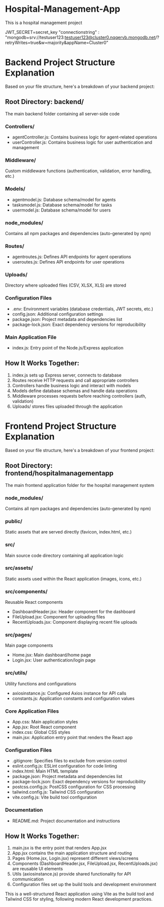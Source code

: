 # Hospital-Management-App
This is a hospital management project

JWT_SECRET=secret_key
"connectionstring" : "mongodb+srv://testuser123:testuser123@cluster0.nqqervb.mongodb.net/?retryWrites=true&w=majority&appName=Cluster0"


# Backend Project Structure Explanation

Based on your file structure, here's a breakdown of your backend project:

## Root Directory: backend/
The main backend folder containing all server-side code

### Controllers/
- agentController.js: Contains business logic for agent-related operations
- userController.js: Contains business logic for user authentication and management

### Middleware/
Custom middleware functions (authentication, validation, error handling, etc.)

### Models/
- agentmodel.js: Database schema/model for agents
- tasksmodel.js: Database schema/model for tasks
- usermodel.js: Database schema/model for users

### node_modules/
Contains all npm packages and dependencies (auto-generated by npm)

### Routes/
- agentroutes.js: Defines API endpoints for agent operations
- useroutes.js: Defines API endpoints for user operations

### Uploads/
Directory where uploaded files (CSV, XLSX, XLS) are stored

### Configuration Files
- .env: Environment variables (database credentials, JWT secrets, etc.)
- config.json: Additional configuration settings
- package.json: Project metadata and dependencies list
- package-lock.json: Exact dependency versions for reproducibility

### Main Application File
- index.js: Entry point of the Node.js/Express application

## How It Works Together:
1. index.js sets up Express server, connects to database
2. Routes receive HTTP requests and call appropriate controllers
3. Controllers handle business logic and interact with models
4. Models define database schemas and handle data operations
5. Middleware processes requests before reaching controllers (auth, validation)
6. Uploads/ stores files uploaded through the application





# Frontend Project Structure Explanation

Based on your file structure, here's a breakdown of your frontend project:

## Root Directory: frontend/hospitalmanagementapp
The main frontend application folder for the hospital management system

### node_modules/
Contains all npm packages and dependencies (auto-generated by npm)

### public/
Static assets that are served directly (favicon, index.html, etc.)

### src/
Main source code directory containing all application logic

### src/assets/
Static assets used within the React application (images, icons, etc.)

### src/components/
Reusable React components
- DashboardHeader.jsx: Header component for the dashboard
- FileUpload.jsx: Component for uploading files
- RecentUploads.jsx: Component displaying recent file uploads

### src/pages/
Main page components
- Home.jsx: Main dashboard/home page
- Login.jsx: User authentication/login page

### src/utils/
Utility functions and configurations
- axiosinstance.js: Configured Axios instance for API calls
- constants.js: Application constants and configuration values

### Core Application Files
- App.css: Main application styles
- App.jsx: Root React component
- index.css: Global CSS styles
- main.jsx: Application entry point that renders the React app

### Configuration Files
- .gitignore: Specifies files to exclude from version control
- eslint.config.js: ESLint configuration for code linting
- index.html: Main HTML template
- package.json: Project metadata and dependencies list
- package-lock.json: Exact dependency versions for reproducibility
- postcss.config.js: PostCSS configuration for CSS processing
- tailwind.config.js: Tailwind CSS configuration
- vite.config.js: Vite build tool configuration

### Documentation
- README.md: Project documentation and instructions

## How It Works Together:
1. main.jsx is the entry point that renders App.jsx
2. App.jsx contains the main application structure and routing
3. Pages (Home.jsx, Login.jsx) represent different views/screens
4. Components (DashboardHeader.jsx, FileUpload.jsx, RecentUploads.jsx) are reusable UI elements
5. Utils (axiosinstance.js) provide shared functionality for API communication
6. Configuration files set up the build tools and development environment

This is a well-structured React application using Vite as the build tool and Tailwind CSS for styling, following modern React development practices.
